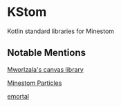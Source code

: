 # KStom
Kotlin standard libraries for Minestom

## Notable Mentions

[Mworlzala's canvas library](https://github.com/mworzala/canvas)

[Minestom Particles](https://github.com/Bloepiloepi/MinestomParticles)

[emortal](https://github.com/emortal)